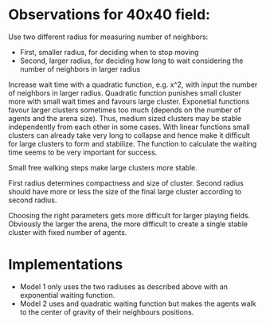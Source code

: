 # Observations for 40x40 field:

Use two different radius for measuring number of neighbors:
*	First, smaller radius, for deciding when to stop moving
* 	Second, larger radius, for deciding how long to wait considering
		the number of neighbors in larger radius

Increase wait time with a quadratic function, e.g. x^2, with input the number
of neighbors in larger radius. Quadratic function punishes small cluster more with
small wait times and favours large cluster. Exponetial functions favour larger
clusters sometimes too much (depends on the number of agents and the arena size). 
Thus, medium sized clusters may be stable independently from each other in some cases.
With linear functions small clusters can already take very long to collapse and hence make
it difficult for large clusters to form and stabilize. The function to calculate the waiting
time seems to be very important for success.

Small free walking steps make large clusters more stable.

First radius determines compactness and size of cluster. Second radius should have more or less the
size of the final large cluster according to second radius.

Choosing the right parameters gets more difficult for larger playing fields. Obviously the
larger the arena, the more difficult to create a single stable cluster with fixed number of agents.

# Implementations

* Model 1 only uses the two radiuses as described above with an exponential waiting function.
* Model 2 uses and quadratic waiting function but makes the agents walk to the center of gravity of
  their neighbours positions. 

